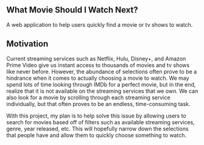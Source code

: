 ## What Movie Should I Watch Next?
A web application to help users quickly find a movie or tv shows to watch.

## Motivation
Current streaming services such as Netflix, Hulu, Disney+, and Amazon Prime Video give us instant access to thousands of movies and tv shows like never before. However, the abundance of selections often prove to be a hindrance when it comes to actually choosing a movie to watch. We may spend lots of time looking through IMDb for a perfect movie, but in the end, realize that it is not available on the streaming services that we own. We can also look for a movie by scrolling through each streaming service individually, but that often proves to be an endless, time-consuming task.

With this project, my plan is to help solve this issue by allowing users to search for movies based off of filters such as available streaming services, genre, year released, etc. This will hopefully narrow down the selections that people have and allow them to quickly choose something to watch. 
